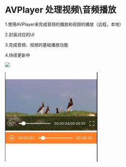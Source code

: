 # AVPlayer 处理视频\音频播放

1.使用AVPlayer来完成音频的播放和视频的播放（远程，本地）

2.封装对应的UI

3.完成音频、视频的基础播放功能

4.持续更新中



![](avplayer.png)



![](player.png)